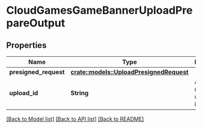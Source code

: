 # CloudGamesGameBannerUploadPrepareOutput

## Properties

Name | Type | Description | Notes
------------ | ------------- | ------------- | -------------
**presigned_request** | [**crate::models::UploadPresignedRequest**](UploadPresignedRequest.md) |  | 
**upload_id** | **String** | A universally unique identifier. | 

[[Back to Model list]](../README.md#documentation-for-models) [[Back to API list]](../README.md#documentation-for-api-endpoints) [[Back to README]](../README.md)


